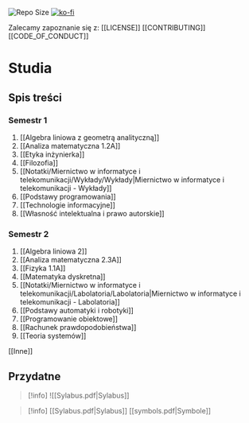 ![Repo Size](https://img.shields.io/github/repo-size/Xederro/Studia?style=for-the-badge)
[![ko-fi](https://ko-fi.com/img/githubbutton_sm.svg)](https://ko-fi.com/A0A8GJFDV)

Zalecamy zapoznanie się z:
[[LICENSE]]
[[CONTRIBUTING]]
[[CODE_OF_CONDUCT]]

# Studia
## Spis treści
### Semestr 1  
1. [[Algebra liniowa z geometrą analityczną]]  
2. [[Analiza matematyczna 1.2A]]  
3. [[Etyka inżynierka]]  
4. [[Filozofia]]  
5. [[Notatki/Miernictwo w informatyce i telekomunikacji/Wykłady/Wykłady|Miernictwo w informatyce i telekomunikacji - Wykłady]]  
6. [[Podstawy programowania]]  
7. [[Technologie informacyjne]]  
8. [[Własność intelektualna i prawo autorskie]]  

### Semestr 2
1. [[Algebra liniowa 2]]
2. [[Analiza matematyczna 2.3A]]
3. [[Fizyka 1.1A]]
4. [[Matematyka dyskretna]]
5. [[Notatki/Miernictwo w informatyce i telekomunikacji/Labolatoria/Labolatoria|Miernictwo w informatyce i telekomunikacji - Labolatoria]]
6. [[Podstawy automatyki i robotyki]]
7. [[Programowanie obiektowe]]
8. [[Rachunek prawdopodobieństwa]]
9. [[Teoria systemów]]

[[Inne]]

## Przydatne
>[!info]
>![[Sylabus.pdf|Sylabus]]

>[!info]
>[[Sylabus.pdf|Sylabus]]
>[[symbols.pdf|Symbole]]
